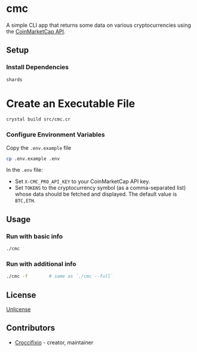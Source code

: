 # cmc

A simple CLI app that returns some data on various cryptocurrencies using the [CoinMarketCap API](https://coinmarketcap.com/api/).

## Setup

### Install Dependencies
```bash
shards
```

# Create an Executable File
```bash
crystal build src/cmc.cr
```

### Configure Environment Variables
Copy the `.env.example` file

```bash
cp .env.example .env
```

In the `.env` file:
- Set `X-CMC_PRO_API_KEY` to your CoinMarketCap API key.
- Set `TOKENS` to the cryptocurrency symbol (as a comma-separated list) whose data should be fetched and displayed. The default value is `BTC,ETH`.

## Usage

### Run with basic info
```bash
./cmc
```

### Run with additional info
```bash
./cmc -f        # same as `./cmc --full`
```

## License

[Unlicense](http://unlicense.org/)

## Contributors

- [Croccifixio](https://github.com/[Croccifixio]) - creator, maintainer
